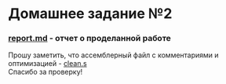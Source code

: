# Домашнее задание №2

### [report.md](https://github.com/1rlan/csaihw/blob/master/homework%20%E2%84%962/report.md) - отчет о проделанной работе

Прошу заметить, что ассемблерный файл с комментариями и оптимизацией - [clean.s](https://github.com/1rlan/csaihw/blob/master/homework%20%E2%84%962/clean.s)\
Спасибо за проверку!